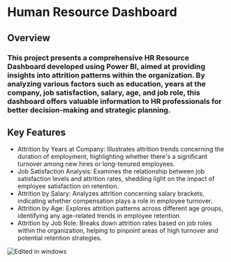 # Human Resource Dashboard

## Overview
### This project presents a comprehensive HR Resource Dashboard developed using Power BI, aimed at providing insights into attrition patterns within the organization. By analyzing various factors such as education, years at the company, job satisfaction, salary, age, and job role, this dashboard offers valuable information to HR professionals for better decision-making and strategic planning. <br> 

## Key Features
* Attrition by Years at Company: Illustrates attrition trends concerning the duration of employment, highlighting whether there's a significant turnover among new hires or long-tenured employees.
* Job Satisfaction Analysis: Examines the relationship between job satisfaction levels and attrition rates, shedding light on the impact of employee satisfaction on retention.
* Attrition by Salary: Analyzes attrition concerning salary brackets, indicating whether compensation plays a role in employee turnover.
* Attrition by Age: Explores attrition patterns across different age groups, identifying any age-related trends in employee retention.
* Attrition by Job Role: Breaks down attrition rates based on job roles within the organization, helping to pinpoint areas of high turnover and potential retention strategies.

![Edited in windows](https://github.com/Abdullah-268/Data-Visualization-In-Power-BI/assets/169019486/b40b6556-8c6a-4ebd-b271-b4a5d3169e56)

